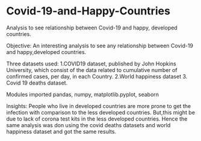 # Covid-19-and-Happy-Countries
Analysis to see relationship between Covid-19 and happy, developed countries.

Objective: An interesting analysis to see any relationship between Covid-19 and happy,developed countries.

Three datasets used:
1.COVID19 dataset, published by John Hopkins University, which consist of the data related to cumulative number of confirmed cases, per day, in each Country.
2.World happiness dataset
3. Covid 19 deaths dataset.

Modules imported
pandas, numpy, matplotlib.pyplot, seaborn

Insights:
People who live in developed countries are more prone to get the infection with comparison to the less developed countries.
But,this might be due to lack of corona test kits in the less developed countries.
Hence the same analysis was don using the covid deaths datasets and world happiness dataset and got the same results.
